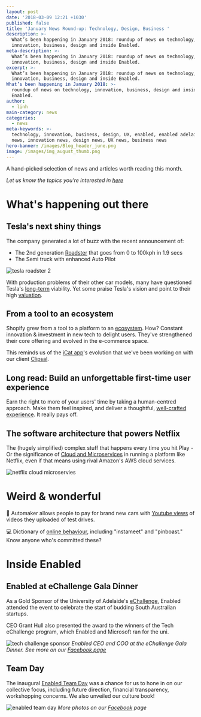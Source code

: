 ```yaml
---
layout: post
date: '2018-03-09 12:21 +1030'
published: false
title: 'January News Round-up: Technology, Design, Business '
description: >-
  What’s been happening in January 2018: roundup of news on technology,
  innovation, business, design and inside Enabled.
meta-description: >-
  What’s been happening in January 2018: roundup of news on technology,
  innovation, business, design and inside Enabled.
excerpt: >-
  What’s been happening in January 2018: roundup of news on technology,
  innovation, business, design and inside Enabled.
What’s been happening in January 2018: >-
  roundup of news on technology, innovation, business, design and inside
  Enabled.
author:
  - linh
main-category: news
categories:
  - news
meta-keywords: >-
  technology, innovation, business, design, UX, enabled, enabled adelaide, tech
  news, innovation news, design news, UX news, business news
hero-banner: /images/Blog_header_june.png
image: /images/img_august_thumb.png
---
```

A hand-picked selection of news and articles worth reading this month.

_Let us know the topics you’re interested in [here](https://enabled1.typeform.com/to/YcdNts)_

# What's happening out there

## Tesla's next shiny things

The company generated a lot of buzz with the recent announcement of:

- The 2nd generation [Roadster](https://www.theverge.com/2017/11/17/16655800/tesla-electric-semi-truck-roadster-recap-elon-musk) that goes from 0 to 100kph in 1.9 secs
- The Semi truck with enhanced Auto Pilot

![tesla roadster 2]({{site.baseurl}}/images/img_nov_roadster.jpg)

With production problems of their other car models, many have questioned Tesla's [long-term](https://seekingalpha.com/article/4122890-tesla-approaches-terminal-decline?) viability. Yet some praise Tesla's vision and point to their high [valuation](https://thinkgrowth.org/tesla-how-to-lose-700-million-and-maintain-a-60-billion-valuation-107e777b530).

## From a tool to an ecosystem

Shopify grew from a tool to a platform to an [ecosystem](https://producthabits.com/shopify-grew-snowboard-shop-10b-commerce-ecosystem/). How? Constant innovation & investment in new tech to delight users. They've strengthened their core offering and evolved in the e-commerce space. 

This reminds us of the [iCat app](http://enabled.com.au/sidestudy/clipsal-icat)'s evolution that we've been working on with our client [Clipsal](https://enabled.com.au/casestudy-Clipsal).

## Long read: Build an unforgettable first-time user experience

Earn the right to more of your users' time by taking a human-centred approach.  Make them feel inspired, and deliver a thoughtful, [well-crafted experience](https://hackernoon.com/the-quintessential-guide-for-building-an-unforgettable-first-time-user-experience-19720a7447d2). It really pays off. 

## The software architecture that powers Netflix

The (hugely simplified) complex stuff that happens every time you hit Play - Or the significance of [Cloud and Microservices](https://medium.com/refraction-tech-everything/how-netflix-works-the-hugely-simplified-complex-stuff-that-happens-every-time-you-hit-play-3a40c9be254b) in running a platform like Netflix, even if that means using rival Amazon's AWS cloud services. 

![netflix cloud microservies]({{site.baseurl}}/images/img_nov_netflix.png)

# Weird & wonderful

🚗 Automaker allows people to pay for brand new cars with [Youtube views](http://creativity-online.com/work/opel-pay-with-views/53174) of videos they uploaded of test drives.  

💻 Dictionary of [online behaviour](http://dictionaryofonlinebehavior.com/), including "instameet" and "pinboast." Know anyone who's committed these? 

# Inside Enabled

## Enabled at eChallenge Gala Dinner

As a Gold Sponsor of the University of Adelaide's [eChallenge](https://www.facebook.com/pg/EnabledHQ/photos/?tab=album&album_id=730924850441552), Enabled attended the event to celebrate the start of budding South Australian startups.

CEO Grant Hull also presented the award to the winners of the Tech eChallenge program, which Enabled and Microsoft ran for the uni.

![tech challenge sponsor]({{site.baseurl}}/images/img_nov_echallenge.jpg)
 *Enabled CEO and COO at the eChallenge Gala Dinner. See more on our [Facebook page](https://www.facebook.com/pg/EnabledHQ/photos/?tab=album&album_id=730924850441552)*

## Team Day

The inaugural [Enabled Team Day](https://www.facebook.com/pg/EnabledHQ/photos/?tab=album&album_id=723984437802260) was a chance for us to hone in on our collective focus, including future direction, financial transparency, workshopping concerns. We also unveiled our culture book!

![enabled team day]({{site.baseurl}}/images/img_nov_teamday.jpg)
*More photos on our [Facebook](https://www.facebook.com/pg/EnabledHQ/photos/?tab=album&album_id=723984437802260) page*

